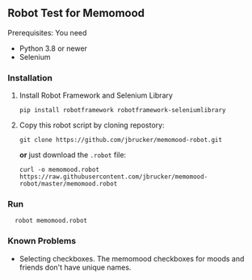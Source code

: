 ## Robot Test for Memomood

Prerequisites: You need

- Python 3.8 or newer
- Selenium

### Installation

1. Install Robot Framework and Selenium Library
   ```
   pip install robotframework robotframework-seleniumlibrary
   ```
2. Copy this robot script by cloning repostory:
   ```
   git clone https://github.com/jbrucker/memomood-robot.git
   ```
   **or** just download the `.robot` file:
   ```
   curl -o memomood.robot https://raw.githubusercontent.com/jbrucker/memomood-robot/master/memomood.robot
   ```

### Run

```
  robot memomood.robot
```

### Known Problems

- Selecting checkboxes.  The memomood checkboxes for moods and friends don't have unique names.
